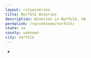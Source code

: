 ```yaml
---
layout: citywineries
title: Norfolk Wineries
description: Wineries in Norfolk, VA
permalink: /va/unknown/norfolk/
state: va
county: unknown
city: norfolk
---
```

-
